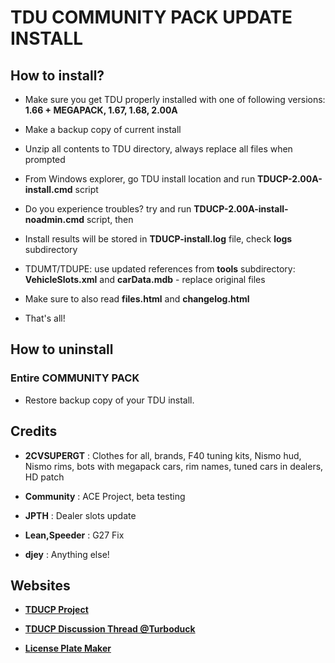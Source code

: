 # TDU COMMUNITY PACK UPDATE INSTALL

## How to install?

- Make sure you get TDU properly installed with one of following versions: **1.66 + MEGAPACK, 1.67, 1.68, 2.00A**

- Make a backup copy of current install

- Unzip all contents to TDU directory, always replace all files when prompted

- From Windows explorer, go TDU install location and run **TDUCP-2.00A-install.cmd** script

- Do you experience troubles? try and run **TDUCP-2.00A-install-noadmin.cmd** script, then

- Install results will be stored in **TDUCP-install.log** file, check **logs** subdirectory

- TDUMT/TDUPE: use updated references from **tools** subdirectory: **VehicleSlots.xml** and **carData.mdb** - replace original files

- Make sure to also read **files.html** and **changelog.html**

- That's all!



## How to uninstall

### Entire COMMUNITY PACK

- Restore backup copy of your TDU install.



## Credits

- **2CVSUPERGT** : Clothes for all, brands, F40 tuning kits, Nismo hud, Nismo rims, bots with megapack cars, rim names, tuned cars in dealers, HD patch

- **Community** : ACE Project, beta testing

- **JPTH** : Dealer slots update

- **Lean,Speeder** : G27 Fix

- **djey** : Anything else!



## Websites

- **[TDUCP Project](https://github.com/djey47/tdu-cp)**

- **[TDUCP Discussion Thread @Turboduck](http://forum.turboduck.net/threads/33006-beta-6-djey-tdu-community-patch-200a)**

- **[License Plate Maker](http://acme.com/licensemaker/licensemaker.cgi?state=Hawaii&text=2.00A&plate=1991&r=1461579615)**